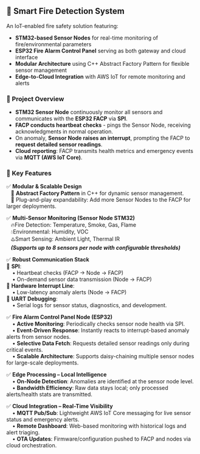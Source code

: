 ## 🚨 Smart Fire Detection System
An IoT-enabled fire safety solution featuring:
- **STM32-based Sensor Nodes** for real-time monitoring of fire/environmental parameters
- **ESP32 Fire Alarm Control Panel** serving as both gateway and cloud interface
- **Modular Architecture** using C++ Abstract Factory Pattern for flexible sensor management
- **Edge-to-Cloud Integration** with AWS IoT for remote monitoring and alerts

### 📌 Project Overview
- **STM32 Sensor Node** continuously monitor all sensors and communicates with the **ESP32 FACP** via **SPI**.
- **FACP conducts heartbeat checks** - pings the Sensor Node, receiving acknowledgments in normal operation.
- On anomaly, **Sensor Node raises an interrupt**, prompting the FACP to **request detailed sensor readings**.
- **Cloud reporting**: FACP transmits health metrics and emergency events via **MQTT (AWS IoT Core)**.

### 🔧 Key Features
✅ **Modular & Scalable Design**  
&nbsp;&nbsp;&nbsp;🔹 **Abstract Factory Pattern** in C++ for dynamic sensor management.  
&nbsp;&nbsp;&nbsp;🔹 Plug-and-play expandability: Add more Sensor Nodes to the FACP for larger deployments.  

✅ **Multi-Sensor Monitoring (Sensor Node STM32)**  
&nbsp;&nbsp;&nbsp;🔥Fire Detection: Temperature, Smoke, Gas, Flame  
&nbsp;&nbsp;&nbsp;💧Environmental: Humidity, VOC  
&nbsp;&nbsp;&nbsp;♨️Smart Sensing: Ambient Light, Thermal IR  
&nbsp;&nbsp;&nbsp;***(Supports up to 8 sensors per node with configurable thresholds)***  

✅ **Robust Communication Stack**  
🔹 **SPI**:  
&nbsp;&nbsp;&nbsp;&nbsp;• Heartbeat checks (FACP → Node → FACP)  
&nbsp;&nbsp;&nbsp;&nbsp;• On-demand sensor data transmission (Node → FACP)     
🔹 **Hardware Interrupt Line**:  
&nbsp;&nbsp;&nbsp;&nbsp;• Low-latency anomaly alerts (Node → FACP)  
🔹 **UART Debugging**:  
&nbsp;&nbsp;&nbsp;&nbsp;• Serial logs for sensor status, diagnostics, and development. 

✅ **Fire Alarm Control Panel Node (ESP32)**  
&nbsp;&nbsp;&nbsp;&nbsp;• **Active Monitoring**: Periodically checks sensor node health via SPI.  
&nbsp;&nbsp;&nbsp;&nbsp;• **Event-Driven Response**: Instantly reacts to interrupt-based anomaly alerts from sensor nodes.  
&nbsp;&nbsp;&nbsp;&nbsp;• **Selective Data Fetch**: Requests detailed sensor readings only during critical events.  
&nbsp;&nbsp;&nbsp;&nbsp;• **Scalable Architecture**: Supports daisy-chaining multiple sensor nodes for large-scale deployments.  

✅ **Edge Processing – Local Intelligence**  
&nbsp;&nbsp;&nbsp;&nbsp;• **On-Node Detection**: Anomalies are identified at the sensor node level.  
&nbsp;&nbsp;&nbsp;&nbsp;• **Bandwidth Efficiency**: Raw data stays local; only processed alerts/health stats are transmitted.  

✅ **Cloud Integration – Real-Time Visibility**  
&nbsp;&nbsp;&nbsp;&nbsp;• **MQTT Pub/Sub**: Lightweight AWS IoT Core messaging for live sensor status and emergency alerts.  
&nbsp;&nbsp;&nbsp;&nbsp;• **Remote Dashboard**: Web-based monitoring with historical logs and alert triaging.  
&nbsp;&nbsp;&nbsp;&nbsp;• **OTA Updates**: Firmware/configuration pushed to FACP and nodes via cloud orchestration.  



